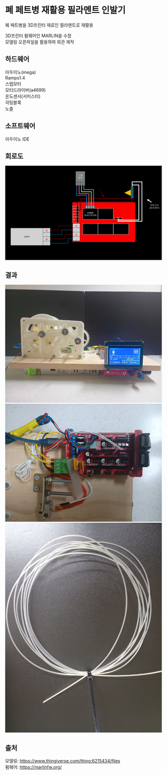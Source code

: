 # 폐 페트병 재활용 필라멘트 인발기
폐 페트병을 3D프린터 재료인 필라멘트로 재활용

3D프린터 펌웨어인 MARLIN을 수정  
모델링 오픈파일을 활용하여 외관 제작

## 하드웨어 
아두이노(mega)   
Ramps1.4  
스탭모터  
모터드라이버(a4699)  
온도센서(서미스터)  
히팅블록  
노즐  

## 소프트웨어  
아두이노 IDE  

## 회로도  
![V1](https://github.com/kbc7993/Arduino-Projects/blob/master/recycle_PETbottle_filament/%ED%9A%8C%EB%A1%9C%EB%8F%84.png)

## 결과  
![V2](https://github.com/kbc7993/Arduino-Projects/blob/master/recycle_PETbottle_filament/%EA%B2%B0%EA%B3%BC.jpg)  
![V3](https://github.com/kbc7993/Arduino-Projects/blob/master/recycle_PETbottle_filament/%EA%B2%B0%EA%B3%BC1.jpg)  
![V4](https://github.com/kbc7993/Arduino-Projects/blob/master/recycle_PETbottle_filament/%EA%B2%B0%EA%B3%BC2.jpg)


## 출처  
모델링: https://www.thingiverse.com/thing:6215434/files  
펌웨어: https://marlinfw.org/